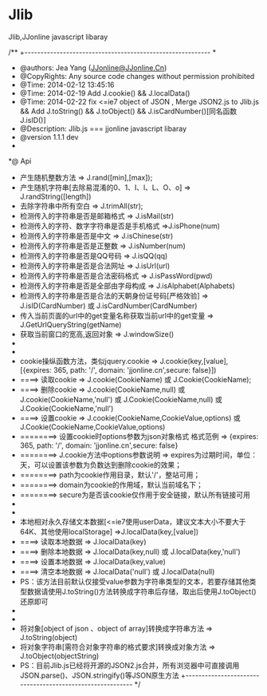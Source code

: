 Jlib
====
Jlib,JJonline javascript libaray

/**
+----------------------------------------------------------
* 
* @authors: Jea Yang (JJonline@JJonline.Cn)
* @CopyRights: Any source code changes without permission prohibited
* @Time: 2014-02-12 13:45:16
* @Time: 2014-02-19 Add J.cookie() &&  J.localData()
* @Time: 2014-02-22 fix <=ie7 object of JSON , Merge JSON2.js to Jlib.js && Add  J.toString() &&  J.toObject() && J.isCardNumber()[同名函数J.isID()]
* @Description: Jlib.js === jjonline javascript libaray
* @version 1.1.1 dev
*
*@ Api
* 产生随机整数方法  =>  J.rand([min],[max]); 
* 产生随机字符串[去除易混淆的0、1、I、l、L、O、o] => J.randString([length])
* 去除字符串中所有空白 => J.trimAll(str);
* 检测传入的字符串是否是邮箱格式 => J.isMail(str)
* 检测传入的字符、数字字符串是否是手机格式 =>J.isPhone(num)
* 检测传入的字符串是否是中文 => J.isChinese(str)
* 检测传入的字符串是否是正整数 => J.isNumber(num)
* 检测传入的字符串是否是QQ号码 => J.isQQ(qq)
* 检测传入的字符串是否是合法网址 => J.isUrl(url)
* 检测传入的字符串是否是合法密码格式 => J.isPassWord(pwd)
* 检测传入的字符串是否是全部由字母构成 => J.isAlphabet(Alphabets)
* 检测传入的字符串是否是合法的天朝身份证号码[严格效验] => J.isID(CardNumber) 或 J.isCardNumber(CardNumber)
* 传入当前页面的url中的get变量名称获取当前url中的get变量 => J.GetUrlQueryString(getName)
* 获取当前窗口的宽高,返回对象 => J.windowSize()
*
*
* cookie操纵函数方法，类似jquery.cookie => J.cookie(key,[value],[{expires: 365, path: '/', domain: 'jjonline.cn',secure: false}]) 
* ====> 读取cookie  => J.cookie(CookieName) 或 J.Cookie(CookieName);
* ====> 删除cookie  => J.cookie(CookieName,null) 或 J.cookie(CookieName,'null') 或 J.Cookie(CookieName,null) 或 J.Cookie(CookieName,'null')
* ====> 设置cookie  => J.cookie(CookieName,CookieValue,options)  或 J.Cookie(CookieName,CookieValue,options)
* ========> 设置cookie时options参数为json对象格式 格式范例 => {expires: 365, path: '/', domain: 'jjonline.cn',secure: false}
* ========> J.cookie方法中options参数说明 => expires为过期时间，单位：天，可以设置该参数为负数达到删除cookie的效果；
* ========> path为cookie作用目录，默认'/'，整站可用；
* ========> domain为cookie的作用域，默认当前域名下；
* ========> secure为是否该cookie仅作用于安全链接，默认所有链接可用
*
*
* 本地相对永久存储文本数据[<=ie7使用userData，建议文本大小不要大于64K、其他使用localStorage] =>J.localData(key,[value])
* ====> 读取本地数据  => J.localData(key)
* ====> 删除本地数据  => J.localData(key,null) 或 J.localData(key,'null')
* ====> 设置本地数据  => J.localData(key,value)
* ====> 清空本地数据  => J.localData('null') 或 J.localData(null)
* PS：该方法目前默认仅接受value参数为字符串类型的文本，若要存储其他类型数据请使用J.toString()方法转换成字符串后存储，取出后使用J.toObject()还原即可
*
*
* 将对象[object of json 、object of array]转换成字符串方法 => J.toString(object)
* 将对象字符串[需符合对象字符串的格式要求]转换成对象方法 => J.toObject(objectString)
* PS：目前Jlib.js已经将开源的JSON2.js合并，所有浏览器中可直接调用JSON.parse()、JSON.stringify()等JSON原生方法
+----------------------------------------------------------
*/

